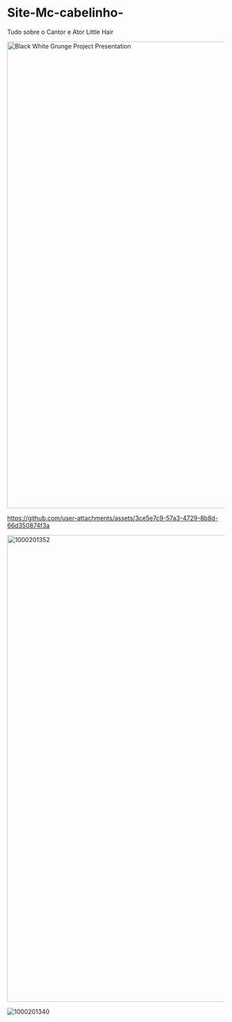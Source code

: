 # Site-Mc-cabelinho-
Tudo sobre o Cantor e Ator Little Hair 

<img width="1920" height="1080" alt="Black White Grunge Project Presentation" src="https://github.com/user-attachments/assets/937f5006-c21a-44c1-b24c-78e5a67cec68" />

https://github.com/user-attachments/assets/3ce5e7c9-57a3-4729-8b8d-66d350874f3a

<img width="1920" height="1080" alt="1000201352" src="https://github.com/user-attachments/assets/38d64f39-e6af-46b2-8a13-900042fa5d02" />

![1000201340](https://github.com/user-attachments/assets/8e3b3981-d056-420e-a6bf-6b15324286dd)
